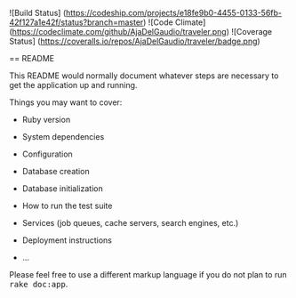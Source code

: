 ![Build Status]
(https://codeship.com/projects/e18fe9b0-4455-0133-56fb-42f127a1e42f/status?branch=master)
![Code Climate]
(https://codeclimate.com/github/AjaDelGaudio/traveler.png)
![Coverage Status]
(https://coveralls.io/repos/AjaDelGaudio/traveler/badge.png)

== README

This README would normally document whatever steps are necessary to get the
application up and running.

Things you may want to cover:

* Ruby version

* System dependencies

* Configuration

* Database creation

* Database initialization

* How to run the test suite

* Services (job queues, cache servers, search engines, etc.)

* Deployment instructions

* ...


Please feel free to use a different markup language if you do not plan to run
<tt>rake doc:app</tt>.
